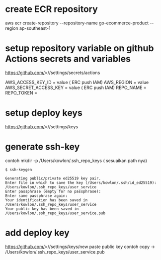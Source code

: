 # create ECR repository
aws ecr create-repository --repository-name go-ecommerce-product --region ap-southeast-1


# setup repository variable on github Actions secrets and variables

https://github.com/<username>>/<app-name>/settings/secrets/actions


AWS_ACCESS_KEY_ID = value ( ERC push IAM)
AWS_REGION = value
AWS_SECRET_ACCESS_KEY = value ( ERC push IAM)
REPO_NAME = <app-name>
REPO_TOKEN = <monorepo-gitops-repo-token>

# setup deploy keys
https://github.com/<username>>/<app-name>/settings/keys

# generate ssh-key

<path-tempat-aman> contoh
 mkdir -p /Users/kowlon/.ssh_repo_keys ( sesuaikan path nya)

 ```
$ ssh-keygen

Generating public/private ed25519 key pair.
Enter file in which to save the key (/Users/kowlon/.ssh/id_ed25519): /Users/kowlon/.ssh_repo_keys/user_service
Enter passphrase (empty for no passphrase): 
Enter same passphrase again: 
Your identification has been saved in /Users/kowlon/.ssh_repo_keys/user_service
Your public key has been saved in /Users/kowlon/.ssh_repo_keys/user_service.pub
```

# add deploy key

https://github.com/<username>>/<app-name>/settings/keys/new
paste public key
contoh copy -> /Users/kowlon/.ssh_repo_keys/user_service.pub



